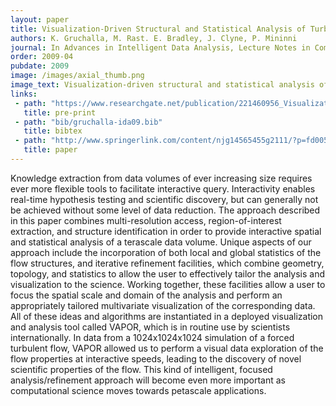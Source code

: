 ```yaml
---
layout: paper
title: Visualization-Driven Structural and Statistical Analysis of Turbulent Flows
authors: K. Gruchalla, M. Rast. E. Bradley, J. Clyne, P. Mininni
journal: In Advances in Intelligent Data Analysis, Lecture Notes in Computer Science (vol. 5772)
order: 2009-04
pubdate: 2009
image: /images/axial_thumb.png
image_text: Visualization-driven structural and statistical analysis of turbulent ﬂows
links:
 - path: "https://www.researchgate.net/publication/221460956_Visualization-Driven_Structural_and_Statistical_Analysis_of_Turbulent_Flows"
   title: pre-print
 - path: "bib/gruchalla-ida09.bib"
   title: bibtex
 - path: "http://www.springerlink.com/content/njg14565455g2111/?p=fd005cd94ec64e35bc2ea5c481fa974e&amp;pi=0"
   title: paper
---
```

Knowledge extraction from data volumes of ever increasing size
requires ever more flexible tools to facilitate interactive query. 
Interactivity enables real-time hypothesis testing and scientific
discovery, but can generally not be achieved without some level of 
data reduction. The approach described in this paper combines
multi-resolution access, region-of-interest extraction, and structure
identification in order to provide interactive spatial and statistical
analysis of a terascale data volume.  Unique aspects of our
approach include the incorporation of both local and global statistics of
the flow structures, and iterative refinement facilities, 
which combine geometry, topology, and
statistics to allow the user to effectively tailor the analysis and
visualization to the science.  Working together, these facilities
allow a user to focus the spatial scale and domain of the analysis and
perform an appropriately tailored multivariate visualization of the
corresponding data.  All of these ideas and algorithms are
instantiated in a deployed visualization and analysis tool called
VAPOR, which is in routine use by scientists internationally.  In data
from a 1024x1024x1024 simulation of a forced turbulent flow, VAPOR allowed
us to perform a visual data exploration of the flow properties at
interactive speeds, leading to the discovery of novel scientific
properties of the flow. This kind of intelligent,
focused analysis/refinement approach will become even more important
as computational science moves towards petascale applications.
